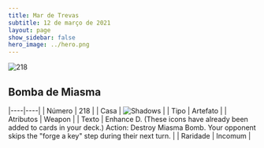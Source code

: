 ```yaml
---
title: Mar de Trevas
subtitle: 12 de março de 2021
layout: page
show_sidebar: false
hero_image: ../hero.png
---
```


![218](https://cdn.keyforgegame.com/media/card_front/pt/496_218_C9C57R97WW83_pt.png)

## Bomba de Miasma

|----|----|
| Número | 218 |
| Casa | ![Shadows](https://archonarcana.com/images/thumb/e/ee/Shadows.png/22px-Shadows.png "Sombras") |
| Tipo | Artefato |
| Atributos | Weapon |
| Texto | Enhance D. (These icons have already been added to cards in your deck.)  Action: Destroy Miasma Bomb. Your opponent skips the "forge a key" step during their next turn. |
| Raridade | Incomum |
